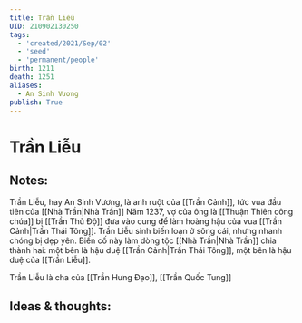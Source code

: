 ```yaml
---
title: Trần Liễu
UID: 210902130250
tags:
  - 'created/2021/Sep/02'
  - 'seed'
  - 'permanent/people'
birth: 1211
death: 1251
aliases:
  - An Sinh Vương
publish: True
---
```

# Trần Liễu

## Notes:
Trần Liễu, hay An Sinh Vương, là anh ruột của [[Trần Cảnh]], tức vua đầu tiên của [[Nhà Trần|Nhà Trần]]
Năm 1237, vợ của ông là [[Thuận Thiên công chúa]] bị [[Trần Thủ Độ]] đưa vào cung để làm hoàng hậu của vua [[Trần Cảnh|Trần Thái Tông]]. Trần Liễu sinh biến loạn ở sông cái, nhưng nhanh chóng bị dẹp yên. Biến cố này làm dòng tộc [[Nhà Trần|Nhà Trần]] chia thành hai: một bên là hậu duệ [[Trần Cảnh|Trần Thái Tông]], một bên là hậu duệ của [[Trần Liễu]].

Trần Liễu là cha của [[Trần Hưng Đạo]], [[Trần Quốc Tung]]

## Ideas & thoughts:

